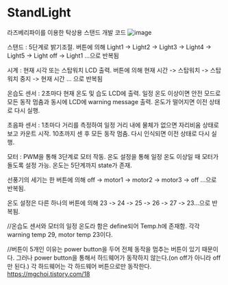 # StandLight
라즈베리파이를 이용한 탁상용 스탠드 개발 코드
![image](https://user-images.githubusercontent.com/82801399/190896582-d64b5977-4c5b-4a55-ab0d-1395d03b1fc0.png)

스탠드 : 5단계로 밝기조절. 버튼에 의해 Light1 -> Light2 -> Light3 -> Light4 -> Light5 -> Light off -> Light1 ...으로 반복됨


시계 : 현재 시각 또는 스탑워치 LCD 출력. 버튼에 의해 현재 시간 -> 스탑워치 -> 스탑워치 중지 -> 현재 시간 ... 으로 반복됨


온습도 센서 : 2초마다 현재 온도 및 습도 LCD에 출력. 일정 온도 이상이면 안전 모드로 모든 동작 멈춤과 동시에 LCD에 warning message 출력. 온도가 떨어지면 이전 상태로 다시 실행.


초음파 센서 : 1초마다 거리를 측정하여 일정 거리 내에 물체가 없으면 자리비움 상태로 보고 카운트 시작. 10초까지 센 후 모든 동작 멈춤. 다시 인식되면 이전 상태로 다시 실행.


모터 : PWM을 통해 3단계로 모터 작동. 온도 설정을 통해 일정 온도 이상일 때 모터가 돌도록 설정 가능. 온도는 5단계까지 state가 존재.


선풍기의 세기는 한 버튼에 의해 off -> motor1 -> motor2 -> motor3 -> off ...으로 반복됨.


온도 설정은 다른 하나의 버튼에 의해 23 -> 24 -> 25 -> 26 -> 27 -> 23...으로 반복됨.


//온습도 센서와 모터의 일정 온도라 함은 define되어 Temp.h에 존재함. 각각 warning temp 29, motor temp 23이다.


//버튼이 5개인 이유는 power button을 두어 전체 동작을 멈추는 버튼이 있기 때문이다. 그러나 power button을 통해서 하드웨어가 동작하지 않는다.(on off가 아니라 off만 된다.) 각 하드웨어는 각 하드웨어 버튼으로만 동작한다.
https://mgchoi.tistory.com/18
